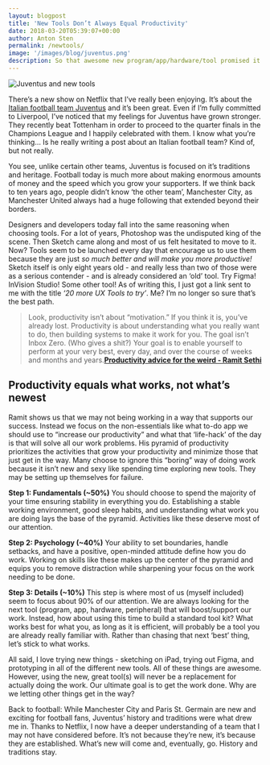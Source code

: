 ```yaml
---
layout: blogpost
title: 'New Tools Don’t Always Equal Productivity'
date: 2018-03-20T05:39:07+00:00
author: Anton Sten
permalink: /newtools/
image: '/images/blog/juventus.png'
description: So that awesome new program/app/hardware/tool promised it would make you more productive! Believe it? You might want to rethink that.
---
```


![Juventus and new tools](/images/blog/juventus.png)

There’s a new show on Netflix that I’ve really been enjoying. It’s about the [Italian football team Juventus](https://www.netflix.com/title/80211576) and it’s been great. Even if I’m fully committed to Liverpool, I’ve noticed that my feelings for Juventus have grown stronger. They recently beat Tottenham in order to proceed to the quarter finals in the Champions League and I happily celebrated with them. I know what you’re thinking… Is he really writing a post about an Italian football team? Kind of, but not really.

You see, unlike certain other teams, Juventus is focused on it’s traditions and heritage. Football today is much more about making enormous amounts of money and the speed which you grow your supporters. If we think back to ten years ago, people didn’t know ‘the other team’, Manchester City, as Manchester United always had a huge following that extended beyond their borders.

Designers and developers today fall into the same reasoning when choosing tools. For a lot of years, Photoshop was the undisputed king of the scene. Then Sketch came along and most of us felt hesitated to move to it. Now? Tools seem to be launched every day that encourage us to use them because they are just _so much better and will make you more productive!_ Sketch itself is only eight years old - and really less than two of those were as a serious contender - and is already considered an ‘old’ tool. Try Figma! InVision Studio! Some other tool! As of writing this, I just got a link sent to me with the title _‘20 more UX Tools to try’_. Me? I’m no longer so sure that’s the best path.

>Look, productivity isn’t about “motivation.” If you think it is, you’ve already lost. Productivity is about understanding what you really want to do, then building systems to make it work for you. The goal isn’t Inbox Zero. (Who gives a shit?) Your goal is to enable yourself to perform at your very best, every day, and over the course of weeks and months and years.**[Productivity advice for the weird - Ramit Sethi](https://www.iwillteachyoutoberich.com/blog/productivity-advice-for-the-weird/)**

## Productivity equals what works, not what’s newest

Ramit shows us that we may not being working in a way that supports our success. Instead we focus on the non-essentials like what to-do app we should use to “increase our productivity” and what that ‘life-hack’ of the day is that will solve all our work problems. His pyramid of productivity prioritizes the activities that grow your productivity and minimize those that just get in the way. Many choose to ignore this “boring” way of doing work because it isn’t new and sexy like spending time exploring new tools. They may be setting up themselves for failure.

**Step 1: Fundamentals (~50%)**
You should choose to spend the majority of your time ensuring stability in everything you do. Establishing a stable working environment, good sleep habits, and understanding what work you are doing lays the base of the pyramid. Activities like these deserve most of our attention.

**Step 2: Psychology (~40%)**
Your ability to set boundaries, handle setbacks, and have a positive, open-minded attitude define how you do work. Working on skills like these makes up the center of the pyramid and equips you to remove distraction while sharpening your focus on the work needing to be done.

**Step 3: Details (~10%)**
This step is where most of us (myself included) seem to focus about 90% of our attention. We are always looking for the next tool (program, app, hardware, peripheral) that will boost/support our work. Instead, how about using this time to build a standard tool kit? What works best for what you, as long as it is efficient, will probably be a tool you are already really familiar with. Rather than chasing that next ‘best’ thing, let’s stick to what works.

All said, I love trying new things - sketching on iPad, trying out Figma, and prototyping in all of the different new tools. All of these things are awesome. However, using the new, great tool(s) will never be a replacement for actually doing the work. Our ultimate goal is to get the work done. Why are we letting other things get in the way?

Back to football: While Manchester City and Paris St. Germain are new and exciting for football fans, Juventus’ history and traditions were what drew me in. Thanks to Netflix, I now have a deeper understanding of a team that I may not have considered before. It’s not because they’re new, it’s because they are established. What’s new will come and, eventually, go. History and traditions stay.
